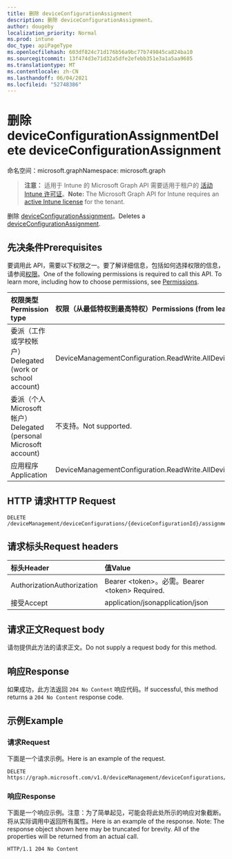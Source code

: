 ```yaml
---
title: 删除 deviceConfigurationAssignment
description: 删除 deviceConfigurationAssignment。
author: dougeby
localization_priority: Normal
ms.prod: intune
doc_type: apiPageType
ms.openlocfilehash: 603df824c71d176b56a9bc77b749845ca824ba10
ms.sourcegitcommit: 13f474d3e71d32a5dfe2efebb351e3a1a5aa9685
ms.translationtype: MT
ms.contentlocale: zh-CN
ms.lasthandoff: 06/04/2021
ms.locfileid: "52748386"
---
```

# <a name="delete-deviceconfigurationassignment"></a><span data-ttu-id="9eba8-103">删除 deviceConfigurationAssignment</span><span class="sxs-lookup"><span data-stu-id="9eba8-103">Delete deviceConfigurationAssignment</span></span>

<span data-ttu-id="9eba8-104">命名空间：microsoft.graph</span><span class="sxs-lookup"><span data-stu-id="9eba8-104">Namespace: microsoft.graph</span></span>

> <span data-ttu-id="9eba8-105">**注意：** 适用于 Intune 的 Microsoft Graph API 需要适用于租户的 [活动 Intune 许可证](https://go.microsoft.com/fwlink/?linkid=839381)。</span><span class="sxs-lookup"><span data-stu-id="9eba8-105">**Note:** The Microsoft Graph API for Intune requires an [active Intune license](https://go.microsoft.com/fwlink/?linkid=839381) for the tenant.</span></span>

<span data-ttu-id="9eba8-106">删除 [deviceConfigurationAssignment](../resources/intune-deviceconfig-deviceconfigurationassignment.md)。</span><span class="sxs-lookup"><span data-stu-id="9eba8-106">Deletes a [deviceConfigurationAssignment](../resources/intune-deviceconfig-deviceconfigurationassignment.md).</span></span>

## <a name="prerequisites"></a><span data-ttu-id="9eba8-107">先决条件</span><span class="sxs-lookup"><span data-stu-id="9eba8-107">Prerequisites</span></span>
<span data-ttu-id="9eba8-p101">要调用此 API，需要以下权限之一。要了解详细信息，包括如何选择权限的信息，请参阅[权限](/graph/permissions-reference)。</span><span class="sxs-lookup"><span data-stu-id="9eba8-p101">One of the following permissions is required to call this API. To learn more, including how to choose permissions, see [Permissions](/graph/permissions-reference).</span></span>

|<span data-ttu-id="9eba8-110">权限类型</span><span class="sxs-lookup"><span data-stu-id="9eba8-110">Permission type</span></span>|<span data-ttu-id="9eba8-111">权限（从最低特权到最高特权）</span><span class="sxs-lookup"><span data-stu-id="9eba8-111">Permissions (from least to most privileged)</span></span>|
|:---|:---|
|<span data-ttu-id="9eba8-112">委派（工作或学校帐户）</span><span class="sxs-lookup"><span data-stu-id="9eba8-112">Delegated (work or school account)</span></span>|<span data-ttu-id="9eba8-113">DeviceManagementConfiguration.ReadWrite.All</span><span class="sxs-lookup"><span data-stu-id="9eba8-113">DeviceManagementConfiguration.ReadWrite.All</span></span>|
|<span data-ttu-id="9eba8-114">委派（个人 Microsoft 帐户）</span><span class="sxs-lookup"><span data-stu-id="9eba8-114">Delegated (personal Microsoft account)</span></span>|<span data-ttu-id="9eba8-115">不支持。</span><span class="sxs-lookup"><span data-stu-id="9eba8-115">Not supported.</span></span>|
|<span data-ttu-id="9eba8-116">应用程序</span><span class="sxs-lookup"><span data-stu-id="9eba8-116">Application</span></span>|<span data-ttu-id="9eba8-117">DeviceManagementConfiguration.ReadWrite.All</span><span class="sxs-lookup"><span data-stu-id="9eba8-117">DeviceManagementConfiguration.ReadWrite.All</span></span>|

## <a name="http-request"></a><span data-ttu-id="9eba8-118">HTTP 请求</span><span class="sxs-lookup"><span data-stu-id="9eba8-118">HTTP Request</span></span>
<!-- {
  "blockType": "ignored"
}
-->
``` http
DELETE /deviceManagement/deviceConfigurations/{deviceConfigurationId}/assignments/{deviceConfigurationAssignmentId}
```

## <a name="request-headers"></a><span data-ttu-id="9eba8-119">请求标头</span><span class="sxs-lookup"><span data-stu-id="9eba8-119">Request headers</span></span>
|<span data-ttu-id="9eba8-120">标头</span><span class="sxs-lookup"><span data-stu-id="9eba8-120">Header</span></span>|<span data-ttu-id="9eba8-121">值</span><span class="sxs-lookup"><span data-stu-id="9eba8-121">Value</span></span>|
|:---|:---|
|<span data-ttu-id="9eba8-122">Authorization</span><span class="sxs-lookup"><span data-stu-id="9eba8-122">Authorization</span></span>|<span data-ttu-id="9eba8-123">Bearer &lt;token&gt;。必需。</span><span class="sxs-lookup"><span data-stu-id="9eba8-123">Bearer &lt;token&gt; Required.</span></span>|
|<span data-ttu-id="9eba8-124">接受</span><span class="sxs-lookup"><span data-stu-id="9eba8-124">Accept</span></span>|<span data-ttu-id="9eba8-125">application/json</span><span class="sxs-lookup"><span data-stu-id="9eba8-125">application/json</span></span>|

## <a name="request-body"></a><span data-ttu-id="9eba8-126">请求正文</span><span class="sxs-lookup"><span data-stu-id="9eba8-126">Request body</span></span>
<span data-ttu-id="9eba8-127">请勿提供此方法的请求正文。</span><span class="sxs-lookup"><span data-stu-id="9eba8-127">Do not supply a request body for this method.</span></span>

## <a name="response"></a><span data-ttu-id="9eba8-128">响应</span><span class="sxs-lookup"><span data-stu-id="9eba8-128">Response</span></span>
<span data-ttu-id="9eba8-129">如果成功，此方法返回 `204 No Content` 响应代码。</span><span class="sxs-lookup"><span data-stu-id="9eba8-129">If successful, this method returns a `204 No Content` response code.</span></span>

## <a name="example"></a><span data-ttu-id="9eba8-130">示例</span><span class="sxs-lookup"><span data-stu-id="9eba8-130">Example</span></span>

### <a name="request"></a><span data-ttu-id="9eba8-131">请求</span><span class="sxs-lookup"><span data-stu-id="9eba8-131">Request</span></span>
<span data-ttu-id="9eba8-132">下面是一个请求示例。</span><span class="sxs-lookup"><span data-stu-id="9eba8-132">Here is an example of the request.</span></span>
``` http
DELETE https://graph.microsoft.com/v1.0/deviceManagement/deviceConfigurations/{deviceConfigurationId}/assignments/{deviceConfigurationAssignmentId}
```

### <a name="response"></a><span data-ttu-id="9eba8-133">响应</span><span class="sxs-lookup"><span data-stu-id="9eba8-133">Response</span></span>
<span data-ttu-id="9eba8-p102">下面是一个响应示例。注意：为了简单起见，可能会将此处所示的响应对象截断。将从实际调用中返回所有属性。</span><span class="sxs-lookup"><span data-stu-id="9eba8-p102">Here is an example of the response. Note: The response object shown here may be truncated for brevity. All of the properties will be returned from an actual call.</span></span>
``` http
HTTP/1.1 204 No Content
```




